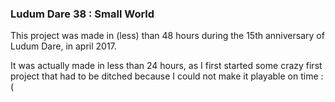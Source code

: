 ### Ludum Dare 38 : Small World

This project was made in (less) than 48 hours during the 15th anniversary of Ludum Dare, in april 2017.

It was actually made in less than 24 hours, as I first started some crazy first project that had to be ditched because I could not make it playable on time :(

